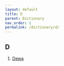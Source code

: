 ```yaml
---
layout: default
title: D
parent: Dictionary
nav_order: 1
permalink: /dictionary/d/
---
```


## D

1. [Dewa](dewa.html)
